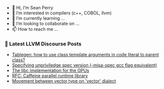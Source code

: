 - 👋 Hi, I’m Sean Perry
- 👀 I’m interested in compilers (c++, COBOL, llvm)
- 🌱 I’m currently learning ...
- 💞️ I’m looking to collaborate on ...
- 📫 How to reach me ...

<!---
s66perry/s66perry is a ✨ special ✨ repository because its `README.md` (this file) appears on your GitHub profile.
You can click the Preview link to take a look at your changes.
--->
### 📕 Latest LLVM Discourse Posts

<!-- DISCOURSE-LLVM:START -->
- [Tablegen: how to use class template arguments in code literal to parent class?](https://discourse.llvm.org/t/tablegen-how-to-use-class-template-arguments-in-code-literal-to-parent-class/66927#post_2)
- [Specifying unpriviledge spec version &lpar;-misa-spec gcc flag equivalent&rpar;](https://discourse.llvm.org/t/specifying-unpriviledge-spec-version-misa-spec-gcc-flag-equivalent/66935#post_1)
- [The libc implementation for the GPUs](https://discourse.llvm.org/t/the-libc-implementation-for-the-gpus/66129#post_18)
- [RFC: Caffeine parallel runtime library](https://discourse.llvm.org/t/rfc-caffeine-parallel-runtime-library/66750#post_7)
- [Movement between vector type on &#39;vector&#39; dialect](https://discourse.llvm.org/t/movement-between-vector-type-on-vector-dialect/66934#post_2)
<!-- DISCOURSE-LLVM:END -->
